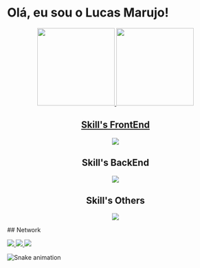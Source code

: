 # Olá, eu sou o Lucas Marujo! 

<div align="center">
  <a href="https://github.com/lucasmarujo">
  <img height="180em" src="https://github-readme-stats.vercel.app/api?username=lucasmarujo&show_icons=true&theme=blue-green&include_all_commits=true&count_private=true"/>
  <img height="180em" src="https://github-readme-stats.vercel.app/api/top-langs/?username=lucasmarujo&layout=compact&langs_count=10&theme=blue-green"/>
</div>
  
  <div style="display: inline_block">




<div align="center">
  
## Skill's FrontEnd
<p align="">
  <a href="https://skillicons.dev">
    <img src="https://skillicons.dev/icons?i=html,css,js,ts,react,tailwind," /><br>
  </a>
</p>

## Skill's BackEnd
<p align="">
  <a href="https://skillicons.dev">
    <img src="https://skillicons.dev/icons?i=nodejs,python,django,mysql,firebase,mongodb,gcp,azure,aws" /><br>
  </a>
</p>

## Skill's Others
<p align="">
  <a href="https://skillicons.dev">
    <img src="https://skillicons.dev/icons?i=autocad,figma,git,apple" /><br>
  </a>
</p>
</div>
## Network
<p align="">
  <a href="https://www.linkedin.com/in/lucas-marujo-amadeu-5322a7219/">
    <img src="https://skillicons.dev/icons?i=linkedin" />
  </a>
  <a href="https://www.instagram.com/lucas.marujo/">
    <img src="https://skillicons.dev/icons?i=instagram" />
  </a>
  <a href="mailto:lucas.m.amadeu@gmail.com">
    <img src="https://skillicons.dev/icons?i=gmail" />
  </a>
</p>
 
</div>
  

  ![Snake animation](https://github.com/lucasmarujo/rafaballerini/blob/output/github-contribution-grid-snake.svg)
  </div>
